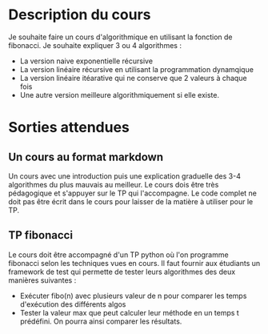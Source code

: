 # Description du cours

Je souhaite faire un cours d'algorithmique en utilisant la fonction de fibonacci.
Je souhaite expliquer 3 ou 4 algorithmes :
* La version naive exponentielle récursive
* La version linéaire récursive en utilisant la programmation dynamqique
* La version linéaire itéarative qui ne conserve que 2 valeurs à chaque fois
* Une autre version meilleure algorithmiquement si elle existe.

# Sorties attendues

## Un cours au format markdown

Un cours avec une introduction puis une explication graduelle des 3-4 algorithmes du plus mauvais au meilleur. Le cours dois être très pédagogique et s'appuyer sur le TP qui l'accompagne. Le code complet ne doit pas être écrit dans le cours pour laisser de la matière à utiliser pour le TP.

## TP fibonacci

Le cours doit être accompagné d'un TP python où l'on programme fibonacci selon les techniques vues en cours. Il faut fournir aux étudiants un framework de test qui permette de tester leurs algorithmes des deux manières suivantes :
* Exécuter fibo(n) avec plusieurs valeur de n pour comparer les temps d'exécution des différents algos
* Tester la valeur max que peut calculer leur méthode en un temps t prédéfini. On pourra ainsi comparer les résultats.